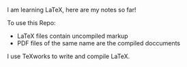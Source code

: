 I am learning LaTeX, here are my notes so far!

To use this Repo: 
* LaTeX files contain uncompiled markup
* PDF files of the same name are the compiled doccuments

I use TeXworks to write and compile LaTeX.
